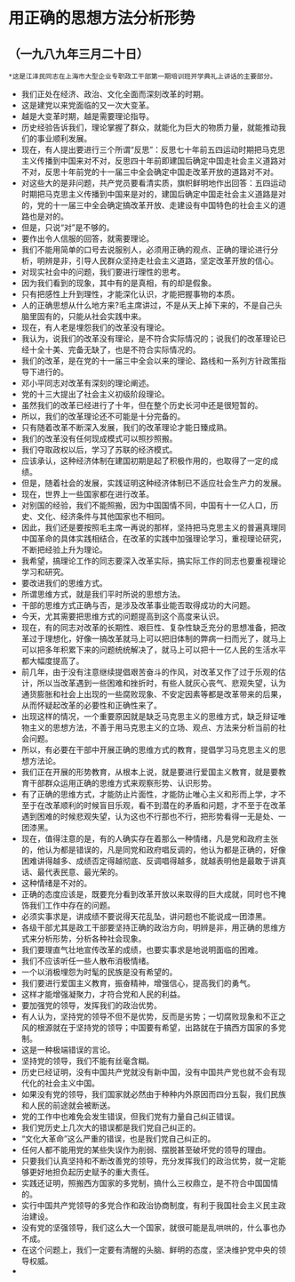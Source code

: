# 用正确的思想方法分析形势
## （一九八九年三月二十日）

`*这是江泽民同志在上海市大型企业专职政工干部第一期培训班开学典礼上讲话的主要部分。`
- 我们正处在经济、政治、文化全面而深刻改革的时期。
- 这是建党以来党面临的又一次大变革。
- 越是大变革时期，越是需要理论指导。
- 历史经验告诉我们，理论掌握了群众，就能化为巨大的物质力量，就能推动我们的事业顺利发展。
- 现在，有人提出要进行三个所谓“反思”：反思七十年前五四运动时期把马克思主义传播到中国来对不对，反思四十年前即建国后确定中国走社会主义道路对不对，反思十年前党的十一届三中全会确定中国走改革开放的道路对不对。
- 对这些大的是非问题，共产党员要看清实质，旗帜鲜明地作出回答：五四运动时期把马克思主义传播到中国来是对的，建国后确定中国走社会主义道路是对的，党的十一届三中全会确定搞改革开放、走建设有中国特色的社会主义的道路也是对的。
- 但是，只说“对”是不够的。
- 要作出令人信服的回答，就需要理论。
- 我们不能用简单的口号去说服别人，必须用正确的观点、正确的理论进行分析，明辨是非，引导人民群众坚持走社会主义道路，坚定改革开放的信心。
- 对现实社会中的问题，我们要进行理性的思考。
- 因为我们看到的现象，其中有的是真相，有的却是假象。
- 只有把感性上升到理性，才能深化认识，才能把握事物的本质。
- 人的正确思想从什么地方来?毛主席讲过，不是从天上掉下来的，不是自己头脑里固有的，只能从社会实践中来。
- 现在，有人老是埋怨我们的改革没有理论。
- 我认为，说我们的改革没有理论，是不符合实际情况的；说我们的改革理论已经十全十美、完备无缺了，也是不符合实际情况的。
- 我们的改革，是在党的十一届三中全会以来的理论、路线和一系列方针政策指导下进行的。
- 邓小平同志对改革有深刻的理论阐述。
- 党的十三大提出了社会主义初级阶段理论。
- 虽然我们的改革已经进行了十年，但在整个历史长河中还是很短暂的。
- 所以，我们的改革理论还不可能是十分完备的。
- 只有随着改革不断深入发展，我们的改革理论才能日臻成熟。
- 我们的改革没有任何现成模式可以照抄照搬。
- 我们夺取政权以后，学习了苏联的经济模式。
- 应该承认，这种经济体制在建国初期是起了积极作用的，也取得了一定的成绩。
- 但是，随着社会的发展，实践证明这种经济体制已不适应社会生产力的发展。
- 现在，世界上一些国家都在进行改革。
- 对别国的经验，我们不能照搬，因为中国国情不同，中国有十一亿人口，历史、文化、经济条件与其他国家也不相同。
- 因此，我们还是要按照毛主席一再说的那样，坚持把马克思主义的普遍真理同中国革命的具体实践相结合，在改革的实践中加强理论学习，重视理论研究，不断把经验上升为理论。
- 我希望，搞理论工作的同志要深入改革实际，搞实际工作的同志也要重视理论学习和研究。
- 要改进我们的思维方式。
- 所谓思维方式，就是我们平时所说的思想方法。
- 干部的思维方式正确与否，是涉及改革事业能否取得成功的大问题。
- 今天，尤其需要把思维方式的问题提高到这个高度来认识。
- 现在，有的同志对改革的长期性、艰巨性、复杂性缺乏充分的思想准备，把改革过于理想化，好像一搞改革就马上可以把旧体制的弊病一扫而光了，就马上可以把多年积累下来的问题统统解决了，就马上可以把十一亿人民的生活水平都大幅度提高了。
- 前几年，由于没有注意继续提倡艰苦奋斗的作风，对改革又作了过于乐观的估计，所以当改革遇到一些困难和挫折时，有些人就灰心丧气、悲观失望，认为通货膨胀和社会上出现的一些腐败现象、不安定因素等都是改革带来的后果，从而怀疑起改革的必要性和正确性来了。
- 出现这样的情况，一个重要原因就是缺乏马克思主义的思维方式，缺乏辩证唯物主义的思想方法，不善于用马克思主义的立场、观点、方法来分析当前的社会问题。
- 所以，有必要在干部中开展正确的思维方式的教育，提倡学习马克思主义的思想方法论。
- 我们正在开展的形势教育，从根本上说，就是要进行爱国主义教育，就是要教育干部群众运用正确的思维方式来观察形势、认识形势。
- 有了正确的思维方式，才能防止片面性，才能防止唯心主义和形而上学，才不至于在改革顺利的时候盲目乐观，看不到潜在的矛盾和问题，才不至于在改革遇到困难的时候悲观失望，认为这也不行那也不行，把形势看得一无是处、一团漆黑。
- 现在，值得注意的是，有的人确实存在着那么一种情绪，凡是党和政府主张的，他认为都是错误的，凡是同党和政府唱反调的，他认为都是正确的，好像困难讲得越多、成绩否定得越彻底、反调唱得越多，就越表明他是最敢于讲真话、最代表民意、最光荣的。
- 这种情绪是不对的。
- 正确的态度应该是，既要充分看到改革开放以来取得的巨大成就，同时也不掩饰我们工作中存在的问题。
- 必须实事求是，讲成绩不要说得天花乱坠，讲问题也不能说成一团漆黑。
- 各级干部尤其是政工干部要坚持正确的政治方向，明辨是非，用正确的思维方式来分析形势，分析各种社会现象。
- 我们要理直气壮地宣传改革的成绩，也要实事求是地说明面临的困难。
- 我们不应该听任一些人散布消极情绪。
- 一个以消极埋怨为时髦的民族是没有希望的。
- 我们要进行爱国主义教育，振奋精神，增强信心，提高我们的勇气。
- 这样才能增强凝聚力，才符合党和人民的利益。
- 要加强党的领导，发挥我们的政治优势。
- 有人认为，坚持党的领导不但不是优势，反而是劣势；一切腐败现象和不正之风的根源就在于坚持党的领导；中国要有希望，出路就在于搞西方国家的多党制。
- 这是一种极端错误的言论。
- 坚持党的领导，我们不能有丝毫含糊。
- 历史已经证明，没有中国共产党就没有新中国，没有中国共产党也就不会有现代化的社会主义中国。
- 如果没有党的领导，我们国家就必然由于种种内外原因而四分五裂，我们民族和人民的前途就会被断送。
- 党的工作中也难免会发生错误，但我们党有力量自己纠正错误。
- 我们党历史上几次大的错误都是我们党自己纠正的。
- “文化大革命”这么严重的错误，也是我们党自己纠正的。
- 任何人都不能用党的某些失误作为削弱、摆脱甚至破坏党的领导的理由。
- 只要我们认真坚持和不断改善党的领导，充分发挥我们的政治优势，就一定能够更好地担负起历史赋予的重大责任。
- 实践还证明，照搬西方国家的多党制，搞什么三权鼎立，是不符合中国国情的。
- 实行中国共产党领导的多党合作和政治协商制度，有利于我国社会主义民主政治建设。
- 没有党的坚强领导，我们这么大一个国家，就很可能是乱哄哄的，什么事也办不成。
- 在这个问题上，我们一定要有清醒的头脑、鲜明的态度，坚决维护党中央的领导权威。
- 